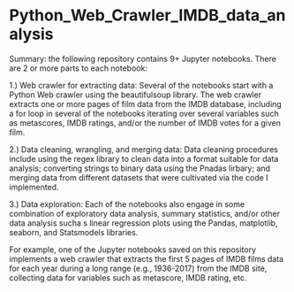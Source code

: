 # Python_Web_Crawler_IMDB_data_analysis
Summary: the following repository contains 9+ Jupyter notebooks. There are 2 or more parts to each notebook: 

1.) Web crawler for extracting data: Several of the notebooks start with a Python Web crawler using the beautifulsoup library. The web crawler extracts one or more pages of film data from the IMDB database, including a for loop in several of the notebooks iterating over several variables such as metascores, IMDB ratings, and/or the number of IMDB votes for a given film. 

2.) Data cleaning, wrangling, and merging data: Data cleaning procedures include using the regex library to clean data into a format suitable for data analysis; converting strings to binary data using the Pnadas lirbary; and merging data from different datasets that were cultivated via the code I implemented.

3.) Data exploration: Each of the notebooks also engage in some combination of exploratory data analysis, summary statistics, and/or other data analysis sucha s linear regression plots using the Pandas, matplotlib, seaborn, and Statsmodels libraries.

For example, one of the Jupyter notebooks saved on this  repository implements a web crawler that extracts the first 
5 pages of IMDB films data for each year during a long range (e.g., 1936-2017) from the IMDB site, collecting data for variables such as metascore, IMDB rating, etc. 


